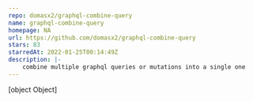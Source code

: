 ```yaml
---
repo: domasx2/graphql-combine-query
name: graphql-combine-query
homepage: NA
url: https://github.com/domasx2/graphql-combine-query
stars: 83
starredAt: 2022-01-25T00:14:49Z
description: |-
    combine multiple graphql queries or mutations into a single one
---
```


[object Object]
